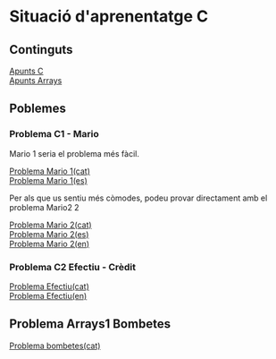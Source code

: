 # Situació d'aprenentatge C
## Continguts
[Apunts C](https://vicentcardona.github.io/ProgitractII/C/Apunts%20C.html)  
[Apunts Arrays](https://vicentcardona.github.io/ProgitractII/C/Apunts%20Arrays%20CAT.html)
## Poblemes

### Problema C1 - Mario
Mario 1 seria el problema més fàcil.  

[Problema Mario 1(cat)](https://vicentcardona.github.io/ProgitractII/C/Mario1-2023cat.html)  
[Problema Mario 1(es)](https://vicentcardona.github.io/ProgitractII/C/Mario1-2023es.html)  

Per als que us sentiu més còmodes, podeu provar directament amb el problema Mario2 2  

[Problema Mario 2(cat)](https://vicentcardona.github.io/ProgitractII/C/Mario2-2023cat.html)   
[Problema Mario 2(es)](https://vicentcardona.github.io/ProgitractII/C/Mario2-2023es.html)   
[Problema Mario 2(en)](https://vicentcardona.github.io/ProgitractII/C/Mario2-2023en.html)   

### Problema C2 Efectiu - Crèdit

[Problema Efectiu(cat)](https://vicentcardona.github.io/ProgitractII/C/Efectiu-2023cat.html)  
[Problema Efectiu(en)](https://vicentcardona.github.io/ProgitractII/C/Cash%-2023en.html)

## Problema Arrays1 Bombetes

[Problema bombetes(cat)](https://vicentcardona.github.io/ProgitractII/C/bombetes-2023cat.html)  
